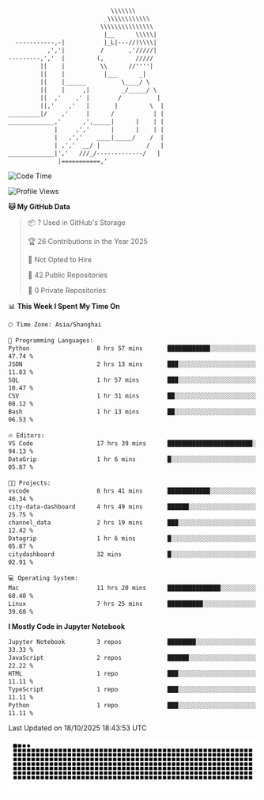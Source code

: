 ```
                             \\\\\\\
                            \\\\\\\\\\\\
                          \\\\\\\\\\\\\\\
                           |__      \\\\\|
  -----------,-|           |_L|---//)\\\\|
           ,','|          /       ,'/////|
---------,','  |         (,         /////
         ||    |          \\      //''''|
         ||    |           |___      _|
         ||    |______          \____/ \
         ||    |     ,|         _/_____/ \
         ||  ,'    ,' |        /          |
         ||,'    ,'   |       |         \  |
_________|/    ,'     |      /           | |
_____________,'      ,',_____|      |    | |
             |     ,','      |      |    | |
             |   ,','    ____|_____/    /  |
             | ,','  __/ |             /   |
_____________|','   ///_/-------------/   |
              |===========,'
```

<!--START_SECTION:waka-->
![Code Time](http://img.shields.io/badge/Code%20Time-186%20hrs%201%20min-blue)

![Profile Views](http://img.shields.io/badge/Profile%20Views-0-blue)

**🐱 My GitHub Data** 

> 📦 ? Used in GitHub's Storage 
 > 
> 🏆 26 Contributions in the Year 2025
 > 
> 🚫 Not Opted to Hire
 > 
> 📜 42 Public Repositories 
 > 
> 🔑 0 Private Repositories 
 > 
📊 **This Week I Spent My Time On** 

```text
🕑︎ Time Zone: Asia/Shanghai

💬 Programming Languages: 
Python                   8 hrs 57 mins       ████████████░░░░░░░░░░░░░   47.74 % 
JSON                     2 hrs 13 mins       ███░░░░░░░░░░░░░░░░░░░░░░   11.83 % 
SQL                      1 hr 57 mins        ███░░░░░░░░░░░░░░░░░░░░░░   10.47 % 
CSV                      1 hr 31 mins        ██░░░░░░░░░░░░░░░░░░░░░░░   08.12 % 
Bash                     1 hr 13 mins        ██░░░░░░░░░░░░░░░░░░░░░░░   06.53 % 

🔥 Editors: 
VS Code                  17 hrs 39 mins      ████████████████████████░   94.13 % 
DataGrip                 1 hr 6 mins         █░░░░░░░░░░░░░░░░░░░░░░░░   05.87 % 

🐱‍💻 Projects: 
vscode                   8 hrs 41 mins       ████████████░░░░░░░░░░░░░   46.34 % 
city-data-dashboard      4 hrs 49 mins       ██████░░░░░░░░░░░░░░░░░░░   25.75 % 
channel_data             2 hrs 19 mins       ███░░░░░░░░░░░░░░░░░░░░░░   12.42 % 
Datagrip                 1 hr 6 mins         █░░░░░░░░░░░░░░░░░░░░░░░░   05.87 % 
citydashboard            32 mins             █░░░░░░░░░░░░░░░░░░░░░░░░   02.91 % 

💻 Operating System: 
Mac                      11 hrs 20 mins      ███████████████░░░░░░░░░░   60.40 % 
Linux                    7 hrs 25 mins       ██████████░░░░░░░░░░░░░░░   39.60 % 
```

**I Mostly Code in Jupyter Notebook** 

```text
Jupyter Notebook         3 repos             ████████░░░░░░░░░░░░░░░░░   33.33 % 
JavaScript               2 repos             ██████░░░░░░░░░░░░░░░░░░░   22.22 % 
HTML                     1 repo              ███░░░░░░░░░░░░░░░░░░░░░░   11.11 % 
TypeScript               1 repo              ███░░░░░░░░░░░░░░░░░░░░░░   11.11 % 
Python                   1 repo              ███░░░░░░░░░░░░░░░░░░░░░░   11.11 % 
```




 Last Updated on 18/10/2025 18:43:53 UTC
<!--END_SECTION:waka-->

<picture>
  <source media="(prefers-color-scheme: dark)" srcset="https://raw.githubusercontent.com/yuemanly/yuemanly/output/github-contribution-grid-snake-dark.svg" />
  <source media="(prefers-color-scheme: light)" srcset="https://raw.githubusercontent.com/yuemanly/yuemanly/output/github-contribution-grid-snake.svg" />
  <img alt="github-snake" src="https://raw.githubusercontent.com/yuemanly/yuemanly/output/github-contribution-grid-snake.svg" />
</picture>
<!--
**yuemanly/yuemanly** is a ✨ _special_ ✨ repository because its `README.md` (this file) appears on your GitHub profile.

Here are some ideas to get you started:

- 🔭 I’m currently working on ...
- 🌱 I’m currently learning ...
- 👯 I’m looking to collaborate on ...
- 🤔 I’m looking for help with ...
- 💬 Ask me about ...
- 📫 How to reach me: ...
- 😄 Pronouns: ...
- ⚡ Fun fact: ...
-->

